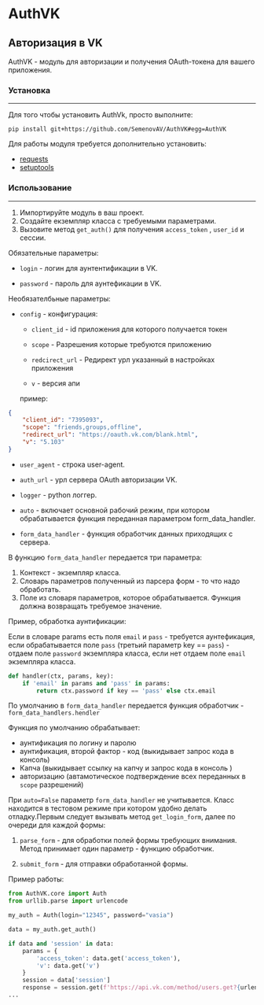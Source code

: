 # AuthVK

## Авторизация в VK

AuthVK - модуль для авторизации и получения OAuth-токена для вашего приложения.
### Установка
---

Для того чтобы установить AuthVk, просто выполните:

`pip install git+https://github.com/SemenovAV/AuthVK#egg=AuthVK`

Для работы модуля требуется дополнительно установить:

- [requests](https://github.com/kennethreitz/requests/) 
- [setuptools](https://github.com/pypa/setuptools/)


### Использование
---

1. Импортируйте модуль в ваш проект.
2. Создайте екземпляр класса с требуемыми параметрами. 
3. Вызовите метод `get_auth()` для получения `access_token` , `user_id` и сессии.


Обязательные параметры:

  - `login` - логин для аунтентификации в VK.
  
  - `password` - пароль для аунтефикации в VK.
  
Необязателбьные параметры:

  - `config` - конфигурация:
  
      - `client_id` - id приложения для которого получается токен
    
      - `scope` - Разрешения которые требуются приложению
    
      - `redcirect_url` - Редирект урл указанный в настройках приложения 
    
      - `v` - версия апи
    
    пример:
```json
{
    "client_id": "7395093",
    "scope": "friends,groups,offline",
    "redirect_url": "https://oauth.vk.com/blank.html",
    "v": "5.103"
}

```

                
   - `user_agent` - строка user-agent.
   
   - `auth_url` - урл сервера OAuth авторизации VK.

   - `logger` - python логгер.
   
   - `auto` - включает основной рабочий режим, при котором обрабатывается функция 
   переданная параметром form_data_handler.
   
   - `form_data_handler` - функция обработчик данных приходящих с сервера. 
   
   
В функцию `form_data_handler` передается три параметра:

1. Контекст - экземпляр класса.
2. Словарь параметров полученный из парсера форм - то что надо обработать.
3. Поле из словаря параметров, которое обрабатывается.
Функция должна возвращать требуемое значение.



Пример, обработка аунтификации:

Если в словаре params есть поля `email` и `pass` - требуется аунтефикация, 
если обрабатывается поле `pass` (третьий параметр key == `pass`) - отдаем поле `password` экземпляра класса,
если нет отдаем поле `email` экземпляра класса.
```python
def handler(ctx, params, key):
    if 'email' in params and 'pass' in params:
        return ctx.password if key == 'pass' else ctx.email
```

По умолчанию в `form_data_handler` передается функция обработчик -  `form_data_handlers.hendler`

Функция по умолчанию обрабатывает:

- аунтификация по логину и паролю
- аунтификация, второй фактор - код (выкидывает запрос кода в консоль)
- Капча (выкидывает ссылку на капчу и запрос кода в консоль )
- авторизацию (автамотическое подтверждение всех переданных в `scope` разрешений)




При `auto=False` параметр `form_data_handler` не учитывается. Класс находится в тестовом 
режиме при котором удобно делать отладку.Первым следует вызывать метод `get_login_form`, 
далее по очереди для каждой формы:

1. `parse_form` - для обработки полей формы требующих внимания. Метод принимает один параметр - функцию обработчик.

2. `submit_form` - для отправки обработанной формы.


Пример работы:
```python
from AuthVK.core import Auth
from urllib.parse import urlencode

my_auth = Auth(login="12345", password="vasia")

data = my_auth.get_auth()

if data and 'session' in data:
    params = {
        'access_token': data.get('access_token'),
        'v': data.get('v')
    }
    session = data['session']
    response = session.get(f'https://api.vk.com/method/users.get?{urlencode(params)}')
...
```



